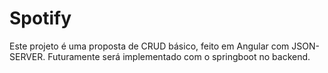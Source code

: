 # Spotify

Este projeto é uma proposta de CRUD básico, feito em Angular com JSON-SERVER. Futuramente será implementado com o springboot no backend.
